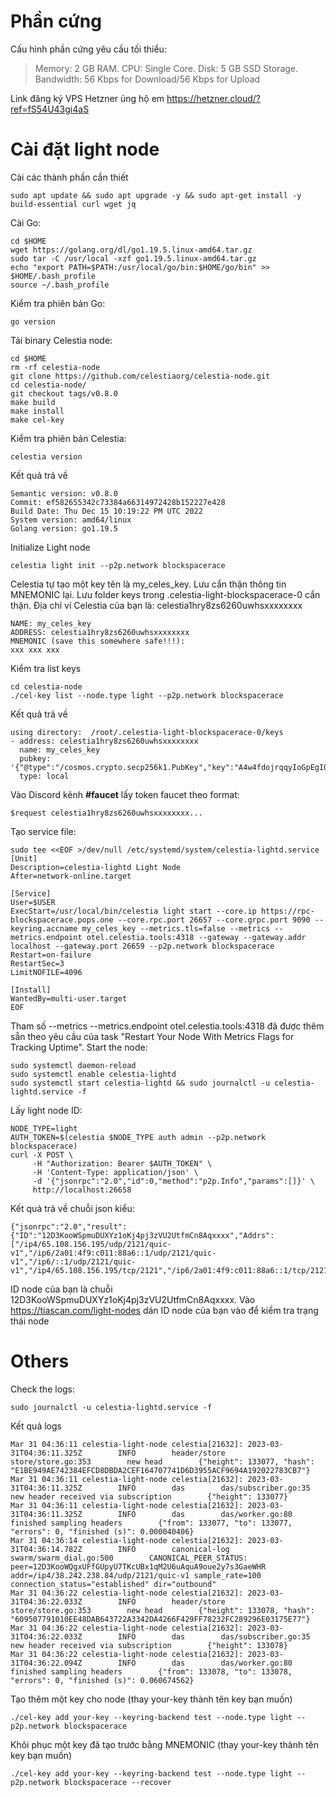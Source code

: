# Phần cứng
Cấu hình phần cứng yêu cầu tối thiểu:
>Memory: 2 GB RAM. CPU: Single Core. Disk: 5 GB SSD Storage. Bandwidth: 56 Kbps for Download/56 Kbps for Upload

  Link đăng ký VPS Hetzner ủng hộ em https://hetzner.cloud/?ref=fS54U43gi4aS 

# Cài đặt light node
Cài các thành phần cần thiết
```
sudo apt update && sudo apt upgrade -y && sudo apt-get install -y build-essential curl wget jq
```
Cài Go:
```
cd $HOME
wget https://golang.org/dl/go1.19.5.linux-amd64.tar.gz
sudo tar -C /usr/local -xzf go1.19.5.linux-amd64.tar.gz
echo "export PATH=$PATH:/usr/local/go/bin:$HOME/go/bin" >> $HOME/.bash_profile
source ~/.bash_profile
```
Kiểm tra phiên bản Go: 
```
go version
```

Tải binary Celestia node:
```
cd $HOME 
rm -rf celestia-node 
git clone https://github.com/celestiaorg/celestia-node.git 
cd celestia-node/ 
git checkout tags/v0.8.0 
make build 
make install 
make cel-key
```
Kiểm tra phiên bản Celestia:
```
celestia version
```
Kết quả trả về
```
Semantic version: v0.8.0 
Commit: ef582655342c73384a66314972428b152227e428 
Build Date: Thu Dec 15 10:19:22 PM UTC 2022 
System version: amd64/linux 
Golang version: go1.19.5 
```

Initialize Light node
```
celestia light init --p2p.network blockspacerace
```
Celestia tự tạo một key tên là my_celes_key. Lưu cẩn thận thông tin MNEMONIC lại. Lưu folder keys trong .celestia-light-blockspacerace-0 cẩn thận.
Địa chỉ ví Celestia của bạn là: celestia1hry8zs6260uwhsxxxxxxxx
```
NAME: my_celes_key
ADDRESS: celestia1hry8zs6260uwhsxxxxxxxx
MNEMONIC (save this somewhere safe!!!): 
xxx xxx xxx
```
Kiểm tra list keys
```
cd celestia-node
./cel-key list --node.type light --p2p.network blockspacerace
```
Kết quả trả về
```
using directory:  /root/.celestia-light-blockspacerace-0/keys
- address: celestia1hry8zs6260uwhsxxxxxxxx
  name: my_celes_key
  pubkey: '{"@type":"/cosmos.crypto.secp256k1.PubKey","key":"A4w4fdojrqqyIoGpEgIQg2xDxxxx"}'
  type: local
```
Vào Discord kênh **#faucet** lấy token faucet theo format:
```
$request celestia1hry8zs6260uwhsxxxxxxxx...
```  
Tạo service file:
```
sudo tee <<EOF >/dev/null /etc/systemd/system/celestia-lightd.service
[Unit]
Description=celestia-lightd Light Node
After=network-online.target
 
[Service]
User=$USER
ExecStart=/usr/local/bin/celestia light start --core.ip https://rpc-blockspacerace.pops.one --core.rpc.port 26657 --core.grpc.port 9090 --keyring.accname my_celes_key --metrics.tls=false --metrics --metrics.endpoint otel.celestia.tools:4318 --gateway --gateway.addr localhost --gateway.port 26659 --p2p.network blockspacerace
Restart=on-failure
RestartSec=3
LimitNOFILE=4096
 
[Install]
WantedBy=multi-user.target
EOF
```
Tham số --metrics --metrics.endpoint otel.celestia.tools:4318 đã được thêm sẵn theo yêu cầu của task "Restart Your Node With Metrics Flags for Tracking Uptime".
  Start the node:
```
sudo systemctl daemon-reload
sudo systemctl enable celestia-lightd
sudo systemctl start celestia-lightd && sudo journalctl -u celestia-lightd.service -f
```

Lấy light node ID:
```
NODE_TYPE=light
AUTH_TOKEN=$(celestia $NODE_TYPE auth admin --p2p.network blockspacerace)
curl -X POST \
     -H "Authorization: Bearer $AUTH_TOKEN" \
     -H 'Content-Type: application/json' \
     -d '{"jsonrpc":"2.0","id":0,"method":"p2p.Info","params":[]}' \
     http://localhost:26658
 ```   
Kết quả trả về chuỗi json kiểu:
```
{"jsonrpc":"2.0","result":{"ID":"12D3KooWSpmuDUXYz1oKj4pj3zVU2UtfmCn8Aqxxxx","Addrs":["/ip4/65.108.156.195/udp/2121/quic-v1","/ip6/2a01:4f9:c011:88a6::1/udp/2121/quic-v1","/ip6/::1/udp/2121/quic-v1","/ip4/65.108.156.195/tcp/2121","/ip6/2a01:4f9:c011:88a6::1/tcp/2121","/ip6/::1/tcp/2121"]},"id":0}
```
ID node của bạn là chuỗi 12D3KooWSpmuDUXYz1oKj4pj3zVU2UtfmCn8Aqxxxx.
Vào https://tiascan.com/light-nodes dán ID node của bạn vào để kiểm tra trạng thái node

# Others
Check the logs:
```
sudo journalctl -u celestia-lightd.service -f
```
Kết quả logs
```
Mar 31 04:36:11 celestia-light-node celestia[21632]: 2023-03-31T04:36:11.325Z        INFO        header/store        store/store.go:353        new head        {"height": 133077, "hash": "E1BE949AE742384EFCD8DBDA2CEF164707741D6D3955ACF9694A192022783CB7"}
Mar 31 04:36:11 celestia-light-node celestia[21632]: 2023-03-31T04:36:11.325Z        INFO        das        das/subscriber.go:35        new header received via subscription        {"height": 133077}
Mar 31 04:36:11 celestia-light-node celestia[21632]: 2023-03-31T04:36:11.325Z        INFO        das        das/worker.go:80        finished sampling headers        {"from": 133077, "to": 133077, "errors": 0, "finished (s)": 0.000040406}
Mar 31 04:36:14 celestia-light-node celestia[21632]: 2023-03-31T04:36:14.782Z        INFO        canonical-log        swarm/swarm_dial.go:500        CANONICAL_PEER_STATUS: peer=12D3KooWQgxUFfGUpyU7TKcUBx1qM2U6uAquA9oue2y7s3GaeWHR addr=/ip4/38.242.238.84/udp/2121/quic-v1 sample_rate=100 connection_status="established" dir="outbound"
Mar 31 04:36:22 celestia-light-node celestia[21632]: 2023-03-31T04:36:22.033Z        INFO        header/store        store/store.go:353        new head        {"height": 133078, "hash": "609507791010EE48DAB643722A3342DA4266F429FF78232FC289296E03175E77"}
Mar 31 04:36:22 celestia-light-node celestia[21632]: 2023-03-31T04:36:22.033Z        INFO        das        das/subscriber.go:35        new header received via subscription        {"height": 133078}
Mar 31 04:36:22 celestia-light-node celestia[21632]: 2023-03-31T04:36:22.094Z        INFO        das        das/worker.go:80        finished sampling headers        {"from": 133078, "to": 133078, "errors": 0, "finished (s)": 0.060674562}
```
Tạo thêm một key cho node (thay your-key thành tên key bạn muốn)
```
./cel-key add your-key --keyring-backend test --node.type light --p2p.network blockspacerace
```
Khôi phục một key đã tạo trước bằng MNEMONIC (thay your-key thành tên key bạn muốn)
```
./cel-key add your-key --keyring-backend test --node.type light --p2p.network blockspacerace --recover
